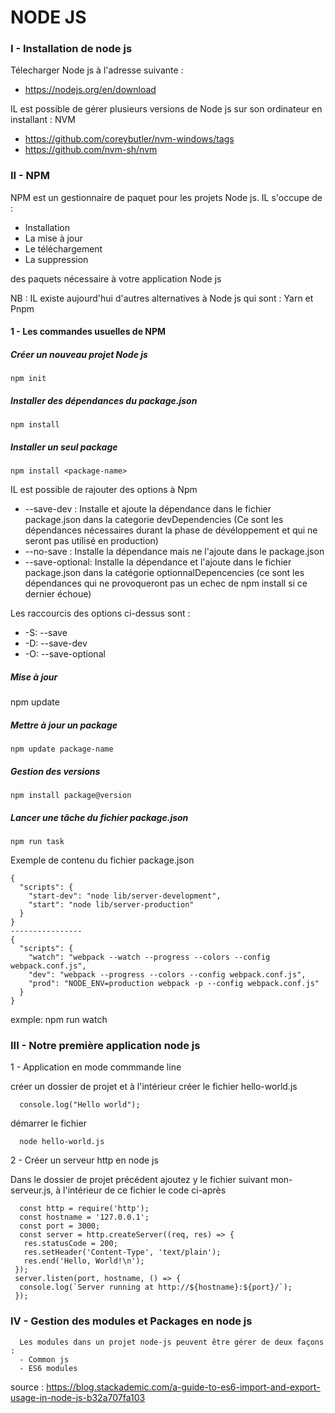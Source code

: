 # NODE JS

### I - Installation de node js

Télecharger Node js à l'adresse suivante :

 - https://nodejs.org/en/download

IL est possible de gérer plusieurs versions de Node js sur son ordinateur en installant : NVM
 - https://github.com/coreybutler/nvm-windows/tags
 - https://github.com/nvm-sh/nvm


### II - NPM

NPM est un gestionnaire de paquet pour les projets Node js. IL s'occupe de :

- Installation
- La mise à jour
- Le téléchargement
- La suppression

des paquets nécessaire à votre application Node js

NB : IL existe aujourd'hui d'autres alternatives à Node js qui sont : Yarn et Pnpm

#### 1 - Les commandes usuelles de NPM

##### Créer un nouveau projet Node js
```
npm init
```
##### Installer des dépendances du package.json
```
npm install
```
##### Installer un seul package
```
npm install <package-name>
```
IL est possible de rajouter des options à Npm
- --save-dev : Installe et ajoute la dépendance dans le fichier package.json dans la categorie devDependencies (Ce sont les dépendances nécessaires durant la phase de dévéloppement et qui ne seront pas utilisé en production)
- --no-save : Installe la dépendance mais ne l'ajoute dans le package.json
- --save-optional: Installe la dépendance et l'ajoute dans le fichier package.json dans la catégorie optionnalDepencencies (ce sont les dépendances qui ne provoqueront pas un echec de npm install si ce dernier échoue)

Les raccourcis des options ci-dessus sont :

- -S: --save
- -D: --save-dev
- -O: --save-optional


##### Mise à jour

npm update

##### Mettre à jour un package

```
npm update package-name
```

##### Gestion des versions
```
npm install package@version
```

##### Lancer une tâche du fichier package.json
```
npm run task
```
Exemple de contenu du fichier package.json
```
{
  "scripts": {
    "start-dev": "node lib/server-development",
    "start": "node lib/server-production"
  }
}
----------------
{
  "scripts": {
    "watch": "webpack --watch --progress --colors --config webpack.conf.js",
    "dev": "webpack --progress --colors --config webpack.conf.js",
    "prod": "NODE_ENV=production webpack -p --config webpack.conf.js"
  }
}
```
exmple: npm run watch

### III - Notre première application node js

1 - Application en mode commmande line

créer un dossier de projet et à l'intérieur créer le fichier hello-world.js
```
  console.log("Hello world");
```
démarrer le fichier 

```
  node hello-world.js
```

2 - Créer un serveur http en  node js

Dans le dossier de projet précédent ajoutez y le fichier suivant
mon-serveur.js, à l'intérieur de ce fichier le code ci-après
```
  const http = require('http');
  const hostname = '127.0.0.1';
  const port = 3000;
  const server = http.createServer((req, res) => {
   res.statusCode = 200;
   res.setHeader('Content-Type', 'text/plain');
   res.end('Hello, World!\n');
 });
 server.listen(port, hostname, () => {
  console.log(`Server running at http://${hostname}:${port}/`);
 }); 
```

### IV - Gestion des modules et Packages en node js

```
  Les modules dans un projet node-js peuvent être gérer de deux façons : 
  - Common js
  - ES6 modules
```
source : https://blog.stackademic.com/a-guide-to-es6-import-and-export-usage-in-node-js-b32a707fa103